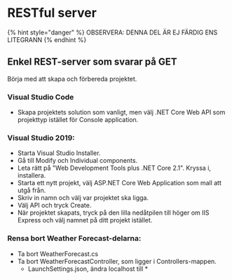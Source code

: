 # RESTful server

{% hint style="danger" %}
OBSERVERA: DENNA DEL ÄR EJ FÄRDIG ENS LITEGRANN
{% endhint %}

## Enkel REST-server som svarar på GET

Börja med att skapa och förbereda projektet.

### Visual Studio Code

* Skapa projektets solution som vanligt, men välj .NET Core Web API som projekttyp istället för Console application.

### Visual Studio 2019:

* Starta Visual Studio Installer.
* Gå till Modify och Individual components.
* Leta rätt på "Web Development Tools plus .NET Core 2.1". Kryssa i, installera.
* Starta ett nytt projekt, välj ASP.NET Core Web Application som mall att utgå från.
* Skriv in namn och välj var projektet ska ligga.
* Välj API och tryck Create.
* När projektet skapats, tryck på den lilla nedåtpilen till höger om IIS Express och välj namnet på ditt projekt istället.

### Rensa bort Weather Forecast-delarna:

* Ta bort WeatherForecast.cs
* Ta bort WeatherForecastController, som ligger i Controllers-mappen.
  * LaunchSettings.json, ändra localhost till \*


